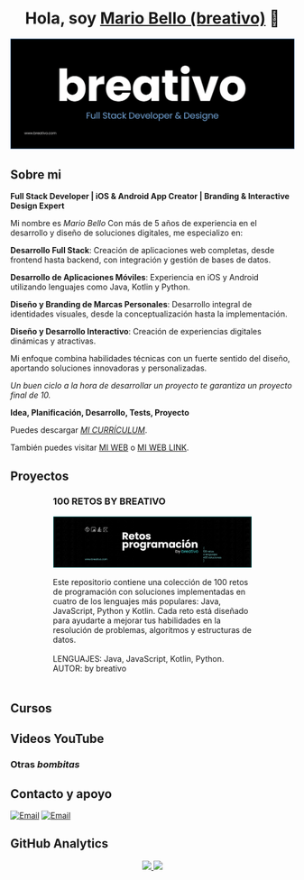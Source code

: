 <div align="center">
<h1 align="center">Hola, soy <a href="https://breativo.com">Mario Bello (breativo)</a> 👋</h1>
</div>

![Banner breativo](/img/header_breativo.png)

## Sobre mi
**Full Stack Developer | iOS & Android App Creator | Branding & Interactive Design Expert**

Mi nombre es *Mario Bello* Con más de 5 años de experiencia en el desarrollo y diseño de soluciones digitales, me especializo en:

**Desarrollo Full Stack**: Creación de aplicaciones web completas, desde frontend hasta backend, con integración y gestión de bases de datos.

**Desarrollo de Aplicaciones Móviles**: Experiencia en iOS y Android utilizando lenguajes como Java, Kotlin y Python.
    
**Diseño y Branding de Marcas Personales**: Desarrollo integral de identidades visuales, desde la conceptualización hasta la implementación.
    
**Diseño y Desarrollo Interactivo**: Creación de experiencias digitales dinámicas y atractivas.

Mi enfoque combina habilidades técnicas con un fuerte sentido del diseño, aportando soluciones innovadoras y personalizadas.

*Un buen ciclo a la hora de desarrollar un proyecto te garantiza un proyecto final de 10.*
</br>

**Idea, Planificación, Desarrollo, Tests, Proyecto**
</br>


Puedes descargar [*MI CURRÍCULUM*](pdf/curriculum%20Mario%20Bello%20García.pdf).
</br>

También puedes visitar [MI WEB](https://www.breativo.com) o [MI WEB LINK](https://www.breativo.com).

## Proyectos
<div style="width: 70%; margin: 0 auto;">
  <table style="width: 100%; border-collapse: collapse; margin: 20px auto;">
    <tr>
        <div style="">
        <h3 style="">100 RETOS BY BREATIVO</h2>
        <a href="https://github.com/breativo/100retos_bybreativo" target="_blank" style="margin-right: 10px;">
        <img src="img/retos_bybreativo.png" alt="100 RETOS BY BREATIVO" width="" style=""/>
        </a>
        <p>
        Este repositorio contiene una colección de 100 retos de programación con soluciones implementadas en cuatro de los lenguajes más populares: Java, JavaScript, Python y Kotlin. Cada reto está diseñado para ayudarte a mejorar tus habilidades en la resolución de problemas, algoritmos y estructuras de datos.
        </br>
        </br>
        <stronge>LENGUAJES: Java, JavaScript, Kotlin, Python.</stronge>
        </br>
        <stronge>AUTOR: by breativo</stronge>
        </p>
        </div>
    </tr>
    
      
    
  </table>
</div>



## Cursos


## Videos YouTube

### Otras *bombitas* 


## Contacto y apoyo

[![Email](https://img.shields.io/badge/email_personal-mariobellogarcia@breativo.com-0149fc?style=for-the-badge&logo=gmail&logoColor=white&labelColor=101010)](mailto:mariobellogarcia@breativo.com)
[![Email](https://img.shields.io/badge/email-breativo@breativo.com-0149fc?style=for-the-badge&logo=gmail&logoColor=white&labelColor=101010)](mailto:breativo@breativo.com)

## GitHub Analytics

<p align="center">
<a href="https://github.com/breativo">
  <img height="140em" src="https://github-readme-stats-eight-theta.vercel.app/api?username=breativo&show_icons=true&theme=algolia&include_all_commits=true&count_private=true"/>
  <img height="140em" src="https://github-readme-stats-eight-theta.vercel.app/api/top-langs/?username=breativo&layout=compact&langs_count=8&theme=algolia"/>
</a>
</p>